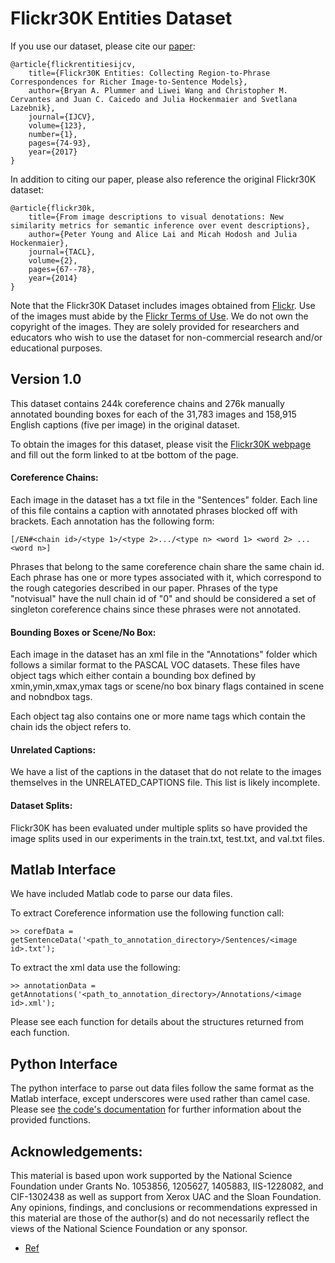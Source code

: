 # Flickr30K Entities Dataset

If you use our dataset, please cite our [paper](https://arxiv.org/pdf/1505.04870.pdf):

    @article{flickrentitiesijcv,
        title={Flickr30K Entities: Collecting Region-to-Phrase Correspondences for Richer Image-to-Sentence Models},
        author={Bryan A. Plummer and Liwei Wang and Christopher M. Cervantes and Juan C. Caicedo and Julia Hockenmaier and Svetlana Lazebnik},
        journal={IJCV},
        volume={123},
        number={1},
        pages={74-93},
        year={2017}
    }

In addition to citing our paper, please also reference the original Flickr30K dataset:

    @article{flickr30k,
        title={From image descriptions to visual denotations: New similarity metrics for semantic inference over event descriptions},
        author={Peter Young and Alice Lai and Micah Hodosh and Julia Hockenmaier},
        journal={TACL},
        volume={2},
        pages={67--78},
        year={2014}
    }

Note that the Flickr30K Dataset includes images obtained from [Flickr](https://www.flickr.com/). Use of the images must abide by the [Flickr Terms of Use](http://www.flickr.com/help/terms/). We do not own the copyright of the images. They are solely provided for researchers and educators who wish to use the dataset for non-commercial research and/or educational purposes.


## Version 1.0 

This dataset contains 244k coreference chains and 276k manually annotated bounding boxes for each of the 31,783 images and 158,915 English captions (five per image) in the original dataset. 

To obtain the images for this dataset, please visit the [Flickr30K webpage](http://hockenmaier.cs.illinois.edu/DenotationGraph/) and fill out the form linked to at tbe bottom of the page.

#### Coreference Chains:

Each image in the dataset has a txt file in the "Sentences" folder.  Each line of this file contains a caption with annotated phrases blocked off with brackets.  Each annotation has the following form:

    [/EN#<chain id>/<type 1>/<type 2>.../<type n> <word 1> <word 2> ... <word n>]

Phrases that belong to the same coreference chain share the same chain id.  Each phrase has one or more types associated with it, which correspond to the rough categories described in our paper.  Phrases of the type "notvisual" have the null chain id of "0" and should be considered a set of singleton coreference chains since these phrases were not annotated.


#### Bounding Boxes or Scene/No Box:

Each image in the dataset has an xml file in the "Annotations" folder which follows a similar format to the PASCAL VOC datasets.  These files have object tags which either contain a bounding box defined by xmin,ymin,xmax,ymax tags or scene/no box binary flags contained in scene and nobndbox tags.

Each object tag also contains one or more name tags which contain the chain ids the object refers to.

#### Unrelated Captions:

We have a list of the captions in the dataset that do not relate to the images themselves in the UNRELATED_CAPTIONS file.  This list is likely incomplete.

#### Dataset Splits:

Flickr30K has been evaluated under multiple splits so have provided the image splits used in our experiments in the train.txt, test.txt, and val.txt files.

## Matlab Interface

We have included Matlab code to parse our data files.  

To extract Coreference information use the following function call:

    >> corefData = getSentenceData('<path_to_annotation_directory>/Sentences/<image id>.txt');

To extract the xml data use the following:

    >> annotationData = getAnnotations('<path_to_annotation_directory>/Annotations/<image id>.xml');
    
Please see each function for details about the structures returned from each function.

## Python Interface

The python interface to parse out data files follow the same format as the Matlab interface, except underscores were used rather than camel case.  Please see [the code's documentation](flickr30k_entities_utils.py) for further information about the provided functions.

## Acknowledgements:

This material is based upon work supported by the National Science Foundation under Grants No. 1053856, 1205627, 1405883, IIS-1228082, and CIF-1302438 as well as support from  Xerox UAC and the Sloan Foundation. Any opinions, findings, and conclusions or recommendations expressed in this material are those of the author(s) and do not necessarily reflect the views of the National Science Foundation or any sponsor.

- [Ref](https://github.com/BryanPlummer/flickr30k_entities)